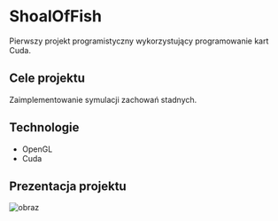 # ShoalOfFish

Pierwszy projekt programistyczny wykorzystujący programowanie kart Cuda.

## Cele projektu

Zaimplementowanie symulacji zachowań stadnych.

## Technologie
- OpenGL
- Cuda

## Prezentacja projektu

![obraz](https://user-images.githubusercontent.com/84574377/228977606-b0de1c25-bb12-44d3-827f-e334ed1abc68.png)
